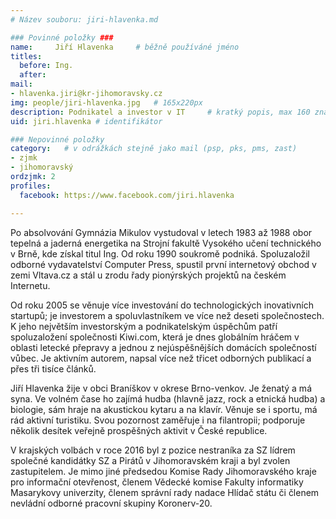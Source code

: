 ```yaml
---
# Název souboru: jiri-hlavenka.md

### Povinné položky ###
name:     Jiří Hlavenka  	# běžně používáné jméno
titles:
  before: Ing. 
  after:
mail:
- hlavenka.jiri@kr-jihomoravsky.cz
img: people/jiri-hlavenka.jpg   # 165x220px
description: Podnikatel a investor v IT 	# kratký popis, max 160 znaků
uid: jiri.hlavenka # identifikátor 

### Nepovinné položky
category: 	# v odrážkách stejně jako mail (psp, pks, pms, zast)
- zjmk
- jihomoravský
ordzjmk: 2
profiles:
  facebook: https://www.facebook.com/jiri.hlavenka

---
```


Po absolvování Gymnázia Mikulov vystudoval v letech 1983 až 1988 obor tepelná a jaderná energetika na Strojní fakultě Vysokého učení technického v Brně, kde získal titul Ing. Od roku 1990 soukromě podniká. Spoluzaložil odborné vydavatelství Computer Press, spustil první internetový obchod v zemi Vltava.cz a stál u zrodu řady pionýrských projektů na českém Internetu. 

Od roku 2005 se věnuje více investování do technologických inovativních startupů; je investorem a spoluvlastníkem ve více než deseti společnostech. K jeho největším investorským a podnikatelským úspěchům patří spoluzaložení společnosti Kiwi.com, která je dnes globálním hráčem v oblasti letecké přepravy a jednou z nejúspěšnějších domácích společností vůbec. Je aktivním autorem, napsal více než třicet odborných publikací a přes tři tisíce článků.

Jiří Hlavenka žije v obci Braníškov v okrese Brno-venkov. Je ženatý a má syna. Ve volném čase ho zajímá hudba (hlavně jazz, rock a etnická hudba) a biologie, sám hraje na akustickou kytaru a na klavír. Věnuje se i sportu, má rád aktivní turistiku. Svou pozornost zaměřuje i na filantropii; podporuje několik desítek veřejně prospěšných aktivit v České republice.

V krajských volbách v roce 2016 byl z pozice nestraníka za SZ lídrem společné kandidátky SZ a Pirátů v Jihomoravském kraji a byl zvolen zastupitelem. Je mimo jiné předsedou Komise Rady Jihomoravského kraje pro informační otevřenost, členem Vědecké komise Fakulty informatiky Masarykovy univerzity, členem správní rady nadace Hlídač státu či členem nevládní odborné pracovní skupiny Koronerv-20.
